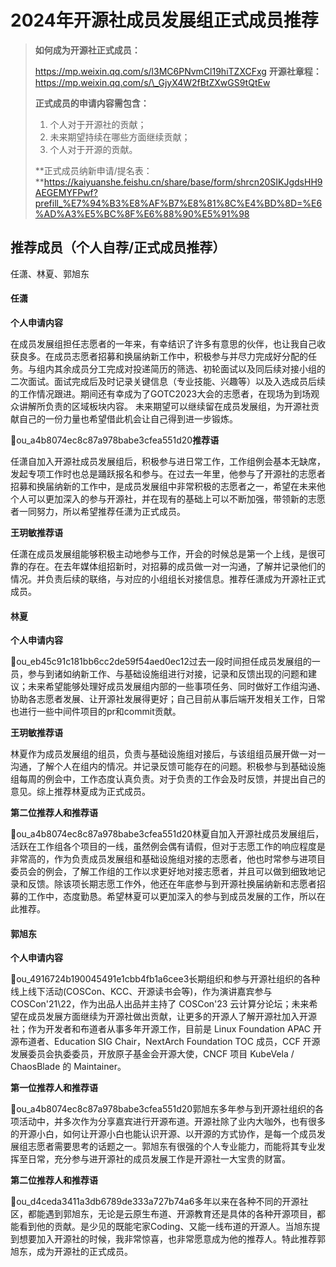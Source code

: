 # 2024年开源社成员发展组正式成员推荐

> **如何成为开源社正式成员：**
> 
> https://mp.weixin.qq.com/s/l3MC6PNvmCl19hiTZXCFxg **开源社章程：** https://mp.weixin.qq.com/s/\_GjyX4W2fBtZXwGS9tQtEw
> 
> **正式成员的申请内容需包含：**
> 
> 1.  个人对于开源社的贡献；
> 2.  未来期望持续在哪些方面继续贡献；
> 3.  个人对于开源的贡献。
> 
> **正式成员纳新申请/提名表：**https://kaiyuanshe.feishu.cn/share/base/form/shrcn20SIKJgdsHH9AEGEMYFPwf?prefill_%E7%94%B3%E8%AF%B7%E8%81%8C%E4%BD%8D=%E6%AD%A3%E5%BC%8F%E6%88%90%E5%91%98

## 推荐成员（个人自荐/正式成员推荐）

任潇、林夏、郭旭东

#### 任潇

**个人申请内容**

在成员发展组担任志愿者的一年来，有幸结识了许多有意思的伙伴，也让我自己收获良多。在成员志愿者招募和换届纳新工作中，积极参与并尽力完成好分配的任务。与组内其余成员分工完成对投递简历的筛选、初轮面试以及同后续对接小组的二次面试。面试完成后及时记录关键信息（专业技能、兴趣等）以及入选成员后续的工作情况跟进。期间还有幸成为了GOTC2023大会的志愿者，在现场为到场观众讲解所负责的区域板块内容。 未来期望可以继续留在成员发展组，为开源社贡献自己的一份力量也希望借此机会让自己得到进一步锻炼。

👤ou_a4b8074ec8c87a978babe3cfea551d20**推荐语**

任潇自加入开源社成员发展组后，积极参与进日常工作，工作组例会基本无缺席，发起专项工作时也总是踊跃报名和参与。在过去一年里，他参与了开源社的志愿者招募和换届纳新的工作中，是成员发展组中非常积极的志愿者之一，希望在未来他个人可以更加深入的参与开源社，并在现有的基础上可以不断加强，带领新的志愿者一同努力，所以希望推荐任潇为正式成员。

**王玥敏推荐语**

任潇在成员发展组能够积极主动地参与工作，开会的时候总是第一个上线，是很可靠的存在。在去年媒体组招新时，对招募的成员做一对一沟通，了解并记录他们的情况。并负责后续的联络，与对应的小组组长对接信息。推荐任潇成为开源社正式成员。

#### 林夏

**个人申请内容**

👤ou_eb45c91c181bb6cc2de59f54aed0ec12过去一段时间担任成员发展组的一员，参与到诸如纳新工作、与基础设施组进行对接，记录和反馈出现的问题和建议；未来希望能够处理好成员发展组内部的一些事项任务、同时做好工作组沟通、协助各志愿者发展、让开源社发展得更好；自己目前从事后端开发相关工作，日常也进行一些中间件项目的pr和commit贡献。

**王玥敏推荐语**

林夏作为成员发展组的组员，负责与基础设施组对接后，与该组组员展开做一对一沟通，了解个人在组内的情况。并记录反馈可能存在的问题。积极参与到基础设施组每周的例会中，工作态度认真负责。对于负责的工作会及时反馈，并提出自己的意见。综上推荐林夏成为正式成员。

**第二位推荐人和推荐语**

👤ou_a4b8074ec8c87a978babe3cfea551d20林夏自加入开源社成员发展组后，活跃在工作组各个项目的一线，虽然例会偶有请假，但对于志愿工作的响应程度是非常高的，作为负责成员发展组和基础设施组对接的志愿者，他也时常参与进项目委员会的例会，了解工作组的工作以求更好地对接志愿者，并且可以做到细致地记录和反馈。除该项长期志愿工作外，他还在年底参与到开源社换届纳新和志愿者招募的工作中，态度勤恳。希望林夏可以更加深入的参与到成员发展的工作，所以在此推荐。

#### 郭旭东

**个人申请内容**

👤ou_4916724b190045491e1cbb4fb1a6cee3长期组织和参与开源社组织的各种线上线下活动(COSCon、KCC、开源读书会等)，作为演讲嘉宾参与COSCon'21\\22，作为出品人出品并主持了 COSCon'23 云计算分论坛；未来希望在成员发展方面继续为开源社做出贡献，让更多的开源人了解开源社加入开源社；作为开发者和布道者从事多年开源工作，目前是 Linux Foundation APAC 开源布道者、Education SIG Chair，NextArch Foundation TOC 成员，CCF 开源发展委员会执委委员，开放原子基金会开源大使，CNCF 项目 KubeVela / ChaosBlade 的 Maintainer。

**第一位推荐人和推荐语**

👤ou_a4b8074ec8c87a978babe3cfea551d20郭旭东多年参与到开源社组织的各项活动中，并多次作为分享嘉宾进行开源布道。开源社除了业内大咖外，也有很多的开源小白，如何让开源小白也能认识开源、以开源的方式协作，是每一个成员发展组志愿者需要思考的话题之一。郭旭东有很强的个人专业能力，而能将其专业发挥至日常，充分参与进开源社的成员发展工作是开源社一大宝贵的财富。

**第二位推荐人和推荐语**

👤ou_d4ceda3411a3db6789de333a727b74a6多年以来在各种不同的开源社区，都能遇到郭旭东，无论是云原生布道、开源教育还是具体的各种开源项目，都能看到他的贡献。是少见的既能宅家Coding、又能一线布道的开源人。当旭东提到想要加入开源社的时候，我非常惊喜，也非常愿意成为他的推荐人。特此推荐郭旭东，成为开源社的正式成员。